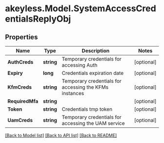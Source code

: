 # akeyless.Model.SystemAccessCredentialsReplyObj

## Properties

Name | Type | Description | Notes
------------ | ------------- | ------------- | -------------
**AuthCreds** | **string** | Temporary credentials for accessing Auth | [optional] 
**Expiry** | **long** | Credentials expiration date | [optional] 
**KfmCreds** | **string** | Temporary credentials for accessing the KFMs instances | [optional] 
**RequiredMfa** | **string** |  | [optional] 
**Token** | **string** | Credentials tmp token | [optional] 
**UamCreds** | **string** | Temporary credentials for accessing the UAM service | [optional] 

[[Back to Model list]](../README.md#documentation-for-models) [[Back to API list]](../README.md#documentation-for-api-endpoints) [[Back to README]](../README.md)

